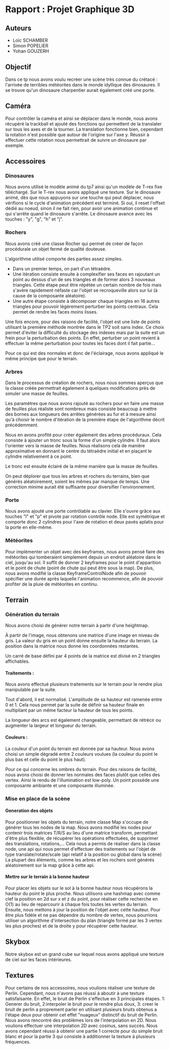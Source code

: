 # Rapport : Projet Graphique 3D

## Auteurs

* Loïc SCHAMBER
* Simon POPELIER
* Yohan GOUZERH

## Objectif

Dans ce tp nous avons voulu recréer une scène très connue du crétacé : l'arrivée de terribles météorites dans le monde idyllique des dinosaures. Il se trouve qu'un dinosaure charpentier aurait également créé une porte.

## Caméra
Pour contrôler la caméra et ainsi se déplacer dans le monde, nous avons
récupéré la trackball et ajouté des fonctions qui permettent de la translater sur tous les axes et
de la tourner. La translation fonctionne bien, cependant la rotation n'est possible que autour de l'origine
sur l'axe y. Réussir à effectuer cette rotation nous permettrait de suivre un dinosaure par exemple.

## Accessoires

### Dinosaures

Nous avons utilisé le modèle animé du tp7 ainsi qu'un modèle de T-rex fixe téléchargé.
Sur le T-rex nous avons appliqué une texture.
Sur le dinosaure animé, dès que nous appuyons sur une touche qui peut déplacer, nous vérifions si le cycle d'animation
précédent est terminé. Si oui, il reset l'offset dédié au noeud, sinon il ne fait rien, pour avoir une animation
continue et qui s'arrête quand le dinosaure s'arrête.
Le dinosaure avance avec les touches : "y", "g", "h" et "j".


### Rochers

Nous avons créé une classe Rocher qui permet de créer de façon procédurale un objet fermé de qualité douteuse.

L'algorithme utilisé comporte des parties assez simples.
- Dans un premier temps, on part d'un tétraèdre.
- Une itération consiste ensuite à complexifier ses faces en rajoutant un point au dessus d'un de ses triangles et de former alors 3 nouveaux triangles. Cette étape peut être répétée un certain nombre de fois mais s'avère rapidement néfaste car l'objet se recroqueville alors sur lui (à cause de la composante aléatoire).
- Une autre étape consiste à décomposer chaque triangles en 16 autres triangles pour pouvoir légèrement perturber les points centraux. Cela permet de rendre les faces moins lisses.

Une fois encore, pour des raisons de facilité, l'objet est une liste de points utilisant la première méthode montrée dans le TP2 soit sans index. Ce choix permet d'éviter la difficulté du stockage des indexes mais par la suite est un frein pour la perturbation des points. En effet, perturber un point revient à effectuer la même perturbation pour toutes les faces dont il fait partie...

Pour ce qui est des normales et donc de l'éclairage, nous avons appliqué le même principe que pour le terrain.

### Arbres

Dans le processus de création de rochers, nous nous sommes aperçus que la classe créée permettrait également à quelques modifications près de simuler une masse de feuilles.

Les paramètres que nous avons rajouté au rochers pour en faire une masse de feuilles plus réaliste sont nombreux mais consiste beaucoup à mettre des bornes aux longueurs des arrêtes générées au fur et à mesure ainsi qu'à choisir le nombre d'itération de la première étape de l'algorithme décrit précédemment.

Nous en avons profité pour créer également des arbres procéduraux. Cela consiste à ajouter un tronc sous la forme d'un simple cylindre. Il faut alors l'orienter vers la masse de feuilles. Nous réalisons cela de manière approximative en donnant le centre du tétraèdre initial et en plaçant le cylindre relativement à ce point.

Le tronc est ensuite éclairé de la même manière que la masse de feuilles.

On peut déplorer que tous les arbres et rochers du terrains, bien que générés aléatoirement, soient les mêmes par manque de temps. Une correction minime aurait été suffisante pour diversifier l'environnement.

### Porte

Nous avons ajouté une porte contrôlable au clavier. Elle s'ouvre grâce aux touches "l" et "p" et pivote par rotation contrôle node. Elle est symétrique et comporte donc 2 cylindres pour l'axe de rotation et deux pavés aplatis pour la porte en elle-même.

### Météorites

Pour implémenter un objet avec des keyframes, nous avons pensé faire des météorites qui tomberaient simplement depuis un endroit aléatoire dans le ciel, jusqu'au sol. Il suffit de donner 2 keyframes pour le point d'apparition et le point de chute (point de chute qui peut être sous la map). De plus, nous avons modifié la classe KeyframeControlNode afin de pouvoir spécifier une durée après laquelle l'animation recommence, afin de pouvoir profiter de la pluie de météorites en continu.

## Terrain

### Génération du terrain

Nous avons choisi de générer notre terrain à partir d'une heightmap.

À partir de l'image, nous obtenons une matrice d'une image en niveau de gris. La valeur du gris en un point donne ensuite la hauteur du terrain. La position dans la matrice nous donne les coordonnées restantes.

Un carré de base défini par 4 points de la matrice est divisé en 2 triangles affichables.

#### Traitements :
Nous avons effectué plusieurs traitements sur le terrain pour le rendre plus manipulable par la suite.

Tout d'abord, il est normalisé. L'amplitude de sa hauteur est ramenée entre 0 et 1. Cela nous permet par la suite de définir sa hauteur finale en multipliant par un même facteur la hauteur de tous les points.

La longueur des arcs est également changeable, permettant de rétrécir ou augmenter la largeur et longueur du terrain.

#### Couleurs :
La couleur d'un point du terrain est donnée par sa hauteur. Nous avons choisi un simple dégradé entre 2 couleurs voulues (la couleur du point le plus bas et celle du point le plus haut).

Pour ce qui concerne les ombres du terrain. Pour des raisons de facilité, nous avons choisi de donner les normales des faces plutôt que celles des vertex. Ainsi le rendu de l'illumination est low-poly. Un point possède une composante ambiante et une composante illuminée.

### Mise en place de la scène

#### Generation des objets

Pour positionner les objets du terrain, notre classe Map
s'occupe de générer tous les nodes de la map.
Nous avons modifié les nodes pour contenir trois matrices T/R/S au lieu
d'une matrice transform, permettant d'être plus flexible, de récupérer les opérations
effectuées, de supprimer des translations, rotations,...
Cela nous a permis de réaliser dans la classe node, une api qui nous permet d'effectuer des traitements sur l'objet de type translate/rotate/scale (api relatif à la position ou global dans la scène)
La plupart des éléments, comme les arbres et les rochers sont générés aléatoirement sur
la map grâce à cette api.

#### Mettre sur le terrain à la bonne hauteur

Pour placer les objets sur le sol à la bonne hauteur nous récupérons la hauteur
du point le plus proche. Nous utilisons une hashmap avec comme clef la position en 2d sur x et z du point,
pour réaliser cette recherche en O(1) au lieu de reparcourir à chaque fois toutes les vertex du terrain.
Ensuite, nous mettons à jour la position de l'objet avec cette hauteur.
Pour être plus fidèle et ne pas dépendre du nombre de vertex, nous pourrions utiliser un
algorithme d'intersection du plan (triangle formé par les 3 vertex les plus proches) et de la droite y pour récupérer cette hauteur.

## Skybox

Notre skybox est un grand cube sur lequel nous avons appliqué une texture de ciel
sur les faces intérieures.  

## Textures

Pour certains de nos accessoires, nous voulions réaliser une texture de Perlin. Cependant, nous n'avons pas réussi à aboutir à une texture satisfaisante. En effet, le bruit de Perlin s'effectue en 3 principales étapes. 1: Generer du bruit, 2:interpoler le bruit pour le rendre plus doux, 3: creer le bruit de perlin a proprement parler en utilisant plusieurs bruits obtenus a l'étape deux pour obtenir cet effet "nuageux" distinctif du bruit de Perlin.
Nous avons rencontré des problèmes lors de l'interpolation en 2D. Nous voulions effectuer une interpolation 2D avec cosinus, sans succès.
Nous avons cependant réussi à obtenir une partie 1 correcte pour du simple bruit blanc et pour la partie 3 qui consiste à additionner la texture à plusieurs fréquences.  
